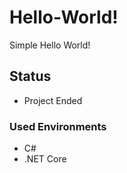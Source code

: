 # Hello-World!
Simple Hello World!

## Status
- Project Ended

### Used Environments
- C#
- .NET Core
